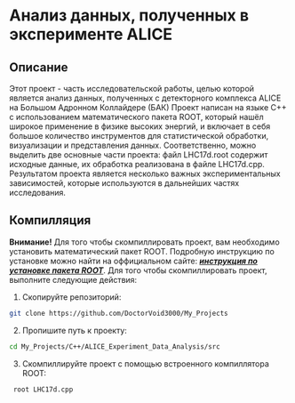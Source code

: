 # **Анализ данных, полученных в эксперименте ALICE**

## Описание 
Этот проект - часть исследовательской работы, целью которой является анализ данных, полученных с детекторного комплекса ALICE на Большом Адронном Коллайдере (БАК)
Проект написан на языке С++ с использованием математического пакета ROOT, который нашёл широкое применение в физике высоких энергий, и включает в себя большое количество инструментов для статистической обработки, визуализации и представления данных. Соответственно, можно выделить две основные части проекта: файл LHC17d.root содержит исходные данные, их обработка реализована в файле LHC17d.cpp. Результатом проекта является несколько важных экспериментальных зависимостей, которые используются в дальнейших частях исследования.

## Компилляция

**Внимание!** Для того чтобы скомпиллировать проект, вам необходимо установить математический пакет ROOT. Подробную инструкцию по установке можно найти на оффициальном сайте: [***инструкция по установке пакета ROOT***](https://root.cern/install/).
Для того чтобы скомпиллировать проект, выполните следующие действия:
1. Скопируйте репозиторий:
 
```bash
git clone https://github.com/DoctorVoid3000/My_Projects
 ```
2. Пропишите путь к проекту:

```bash
cd My_Projects/C++/ALICE_Experiment_Data_Analysis/src
```
3. Скомпиллируйте проект с помощью встроенного компиллятора ROOT:

```bash
 root LHC17d.cpp
 ```
